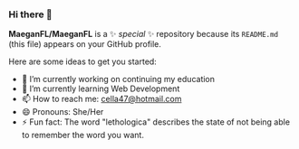 ### Hi there 👋


**MaeganFL/MaeganFL** is a ✨ _special_ ✨ repository because its `README.md` (this file) appears on your GitHub profile.

Here are some ideas to get you started:

- 🔭 I’m currently working on continuing my education
- 🌱 I’m currently learning Web Development
- 📫 How to reach me: cella47@hotmail.com
- 😄 Pronouns: She/Her
- ⚡ Fun fact: The word "lethologica" describes the state of not being able to remember the word you want. 

